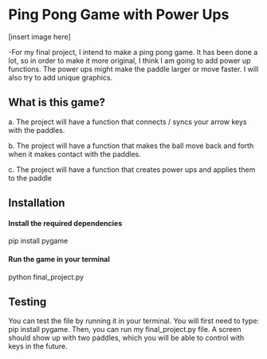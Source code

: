 # Ping Pong Game with Power Ups
[insert image here]

-For my final project, I intend to make a ping pong game. It has been done a lot, so in order to make it more original, I think I am going to add power up functions. The power ups might make the paddle larger or move faster. I will also try to add unique graphics.

## What is this game?
  a. The project will have a function that connects / syncs your arrow keys with the paddles.     
  
  b. The project will have a function that makes the ball move back and forth when it makes contact with the paddles.     

  c. The project will have a function that creates power ups and applies them to the paddle  

## Installation 

#### Install the required dependencies
pip install pygame

#### Run the game in your terminal
python final_project.py




## Testing
You can test the file by running it in your terminal. You will first need to type: pip install pygame. Then, you can run my final_project.py file. A screen should show up with two paddles, which you will be able to control with keys in the future. 


